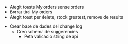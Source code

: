 + Afegit toasts My orders sense orders
+ Borrat titol My orders
+ Afegit toast per delete, stock greatest, remove de results
- Crear base de dades del change log
    - Creo schema de suggerencies
        - Peta validacio string de api